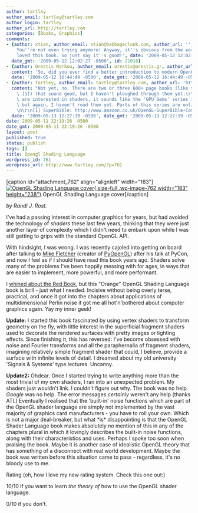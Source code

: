 ```yaml
---
author: tartley
author_email: tartley@tartley.com
author_login: tartley
author_url: http://tartley.com
categories: [Books, Graphics]
comments:
- {author: xtian, author_email: xtian@babbageclunk.com, author_url: '', content: 'Gah!
    You''re not even trying anymore! Anyway, it''s obvious from the words that you
    loved this book. So just say it''s good!', date: '2009-05-12 12:02:27 -0500',
  date_gmt: '2009-05-12 12:02:27 -0500', id: 21016}
- {author: Orestis Markou, author_email: orestis@orestis.gr, author_url: 'http://orestis.gr',
  content: 'So, did you ever find a better introduction to modern OpenGL? I want one!',
  date: '2009-05-12 16:44:49 -0500', date_gmt: '2009-05-12 16:44:49 -0500', id: 21020}
- {author: tartley, author_email: tartley@tartley.com, author_url: 'http://tartley.com',
  content: "Not yet, no. There are two or three 600+ page books (like the SuperBible\
    \ [1]) that sound good, but I haven't ploughed through them yet.\r\n\r\nIf you\
    \ are interested in shaders, it sounds like the 'GPU Gems' series is also good,\
    \ but again, I haven't read them yet. Parts of this series are online for free.\r\
    \n\r\n[1] SuperBible: http://www.amazon.co.uk/OpenGL-SuperBible-Comprehensive-Tutorial-Reference/dp/0321498828",
  date: '2009-05-13 12:27:19 -0500', date_gmt: '2009-05-13 12:27:19 -0500', id: 21027}
date: 2009-05-11 22:19:26 -0500
date_gmt: 2009-05-11 22:19:26 -0500
layout: post
published: true
status: publish
tags: []
title: Opengl Shading Language
wordpress_id: 761
wordpress_url: http://www.tartley.com/?p=761
---
```


\[caption id="attachment\_762" align="alignleft" width="183"\][![OpenGL
Shading Language
cover](http://www.tartley.com/wp-content/uploads/2009/05/opengl-shading-language.jpg "opengl-shading-language"){.size-full
.wp-image-762 width="183"
height="238"}](http://www.amazon.co.uk/Opengl-Shading-Language-Randi-Rost/dp/0321334892)
OpenGL Shading Language cover\[/caption\]

*by Randi J. Rost.*

I've had a passing interest in computer graphics for years, but had
avoided the technology of *shaders* these last few years, thinking that
they were just another layer of complexity which I didn't need to embark
upon while I was still getting to grips with the standard OpenGL API.

With hindsight, I was wrong. I was recently cajoled into getting on
board after talking to [Mike Fletcher](http://blog.vrplumber.com/)
(creator of [PyOpenGL](http://pyopengl.sourceforge.net/)) after his talk
at PyCon, and now I feel as if I should have read this book years ago.
Shaders solve many of the problems I've been happily messing with for
ages, in ways that are easier to implement, more powerful, and more
performant.

I [whined about the Red Book](http://www.tartley.com/?p=423), but this
"Orange" OpenGL Shading Language book is brill - just what I needed.
Incisive without being overly terse, practical, and once it got into the
chapters about applications of multidimensional Perlin noise it got me
all hot'n'bothered about computer graphics again. Yay my inner geek!

**Update:** I started this book fascinated by using vertex shaders to
transform geometry on the fly, with little interest in the superficial
fragment shaders used to decorate the rendered surfaces with pretty
images or lighting effects. Since finishing it, this has reversed: I've
become obsessed with noise and Fourier transforms and all the
paraphernalia of fragment shaders, imagining relatively simple fragment
shader that could, I believe, provide a surface with infinite levels of
detail. I dreamed about my old university 'Signals & Systems' type
lectures. Uncanny.

**Update2:** Ohdear. Once I started trying to write anything more than
the most trivial of my own shaders, I ran into an unexpected problem. My
shaders just wouldn't link. I couldn't figure out why. The book was no
help. *Google* was no help. The error messages *certainly* weren't any
help (thanks ATI.) Eventually I realised that the 'built-in' noise
functions which are part of the OpenGL shader language are simply not
implemented by the vast majority of graphics card manufacturers - you
have to roll your own. Which is not a major deal-breaker, but what
\*is\* disappointing is that the OpenGL Shader Language book makes
absolutely no mention of this in any of the chapters plural in which it
lovingly describes the built-in noise functions, along with their
characteristics and uses. Perhaps I spoke too soon when praising the
book. Maybe it is another case of idealistic OpenGL theory that has
something of a disconnect with real world development. Maybe the book
was written before this situation came to pass - regardless, it's no
bloody use to me.

Rating (oh, how I love my new rating system. Check this one out:)

10/10 if you want to learn *the theory of* how to use the OpenGL shader
language.

0/10 if you don't.
